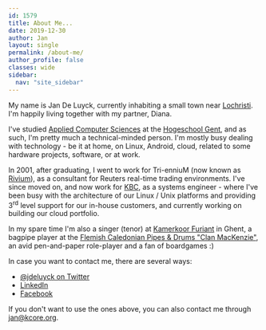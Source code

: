 ```yaml
---
id: 1579
title: About Me...
date: 2019-12-30
author: Jan
layout: single
permalink: /about-me/
author_profile: false
classes: wide
sidebar:
  nav: "site_sidebar"
---
```

My name is Jan De Luyck, currently inhabiting a small town near [Lochristi](http://www.lochristi.be/). 
I'm happily living together with my partner, Diana.

I've studied [Applied Computer Sciences](https://www.hogent.be/toekomstige-student/opleidingen/bachelors/toegepaste-informatica/) at the [Hogeschool Gent](https://www.hogent.be), and as such, I'm pretty much a technical-minded person.
I'm mostly busy dealing with technology - be it at home, on Linux, Android, cloud, related to some hardware projects, software, or at work.

In 2001, after graduating, I went to work for Tri-enniuM (now known as [Rivium](http://rivium.nl/nl)), as a consultant for Reuters real-time trading environments. 
I've since moved on, and now work for [KBC](https://www.kbc.com/en), as a systems engineer - where I've been busy with the architecture of our Linux / Unix platforms and providing 3<sup>rd</sup> level support for our in-house customers, and currently working on building our cloud portfolio.

In my spare time I'm also a singer (tenor) at [Kamerkoor Furiant](https://artemusicale.be/ensembles/kamerkoor-furiant/) in Ghent, a bagpipe player at the [Flemish Caledonian Pipes & Drums "Clan MacKenzie"](http://www.fcpd.be/), an avid pen-and-paper role-player and a fan of boardgames :)

In case you want to contact me, there are several ways:

  * [@jdeluyck on Twitter](https://twitter.com/jdeluyck)
  * [LinkedIn](https://be.linkedin.com/in/jandeluyck)
  * [Facebook](https://https://www.facebook.com/jan.deluyck)

If you don't want to use the ones above, you can also contact me through <jan@kcore.org>.

